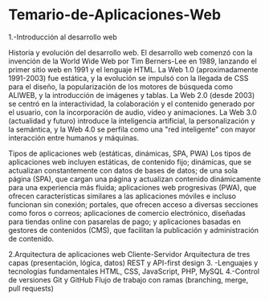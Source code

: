# Temario-de-Aplicaciones-Web

1.-Introducción al desarrollo web


Historia y evolución del desarrollo web.
El desarrollo web comenzó con la invención de la World Wide Web por Tim Berners-Lee en 1989, lanzando el primer sitio web en 1991 y el lenguaje HTML. La Web 1.0 (aproximadamente 1991-2003) fue estática, y la evolución se impulsó con la llegada de CSS para el diseño, la popularización de los motores de búsqueda como ALIWEB, y la introducción de imágenes y tablas. La Web 2.0 (desde 2003) se centró en la interactividad, la colaboración y el contenido generado por el usuario, con la incorporación de audio, video y animaciones. La Web 3.0 (actualidad y futuro) introduce la inteligencia artificial, la personalización y la semántica, y la Web 4.0 se perfila como una "red inteligente" con mayor interacción entre humanos y máquinas. 




Tipos de aplicaciones web (estáticas, dinámicas, SPA, PWA)
Los tipos de aplicaciones web incluyen estáticas, de contenido fijo; dinámicas, que se actualizan constantemente con datos de bases de datos; de una sola página (SPA), que cargan una página y actualizan contenido dinámicamente para una experiencia más fluida; aplicaciones web progresivas (PWA), que ofrecen características similares a las aplicaciones móviles e incluso funcionan sin conexión; portales, que ofrecen acceso a diversas secciones como foros o correos; aplicaciones de comercio electrónico, diseñadas para tiendas online con pasarelas de pago; y aplicaciones basadas en gestores de contenidos (CMS), que facilitan la publicación y administración de contenido. 


2.Arquitectura de aplicaciones web
Cliente-Servidor
Arquitectura de tres capas (presentación, lógica, datos)
REST y API-first design
3. -Lenguajes y tecnologías fundamentales
HTML, CSS, JavaScript, PHP, MySQL
4.-Control de versiones
Git y GitHub
Flujo de trabajo con ramas (branching, merge, pull requests)
